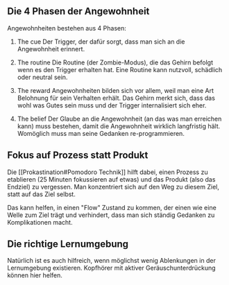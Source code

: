 ## Die 4 Phasen der Angewohnheit
Angewohnheiten bestehen aus 4 Phasen:

1. The cue
Der Trigger, der dafür sorgt, dass man sich an die Angewohnheit erinnert.

2. The routine
Die Routine (der Zombie-Modus), die das Gehirn befolgt wenn es den Trigger erhalten hat. Eine Routine kann nutzvoll, schädlich oder neutral sein.

3. The reward
Angewohnheiten bilden sich vor allem, weil man eine Art Belohnung für sein Verhalten erhält. Das Gehirn merkt sich, dass das wohl was Gutes sein muss und der Trigger internalisiert sich eher.

4. The belief
Der Glaube an die Angewohnheit (an das was man erreichen kann) muss bestehen, damit die Angewohnheit wirklich langfristig hält. Womöglich muss man seine Gedanken re-programmieren.

## Fokus auf Prozess statt Produkt
Die [[Prokastination#Pomodoro Technik]] hilft dabei, einen Prozess zu etablieren (25 Minuten fokussieren auf etwas) und das Produkt (also das Endziel) zu vergessen. Man konzentriert sich auf den Weg zu diesem Ziel, statt auf das Ziel selbst.

Das kann helfen, in einen "Flow" Zustand zu kommen, der einen wie eine Welle zum Ziel trägt und verhindert, dass man sich ständig Gedanken zu Komplikationen macht.

## Die richtige Lernumgebung
Natürlich ist es auch hilfreich, wenn möglichst wenig Ablenkungen in der Lernumgebung existieren. Kopfhörer mit aktiver Geräuschunterdrückung können hier helfen.